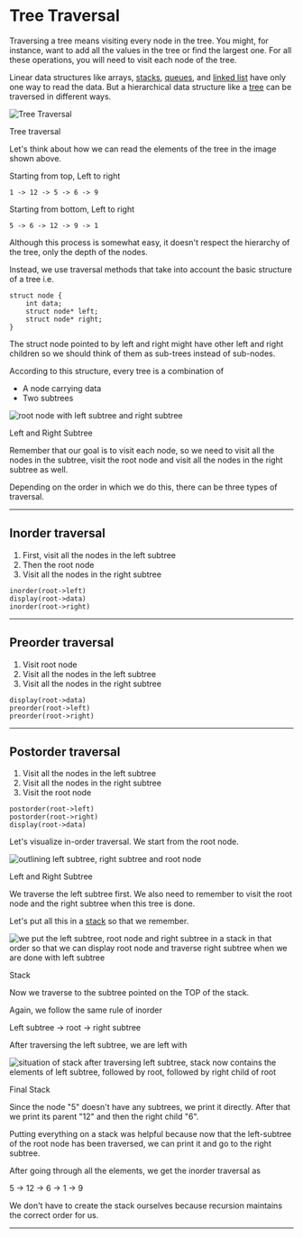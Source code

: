 # Tree Traversal
Traversing a tree means visiting every node in the tree. You might, for instance, want to add all the values in the tree or find the largest one. For all these operations, you will need to visit each node of the tree.

Linear data structures like arrays, [stacks](https://www.programiz.com/data-structures/stack), [queues](https://www.programiz.com/data-structures/queue), and [linked list](https://www.programiz.com/data-structures/linked-list) have only one way to read the data. But a hierarchical data structure like a [tree](https://www.programiz.com/data-structures/trees) can be traversed in different ways.

![](https://cdn.programiz.com/sites/tutorial2program/files/tree_traversal_tree-traversal.png "Tree Traversal")

Tree traversal

Let's think about how we can read the elements of the tree in the image shown above.

Starting from top, Left to right

```
1 -> 12 -> 5 -> 6 -> 9
```

Starting from bottom, Left to right

```
5 -> 6 -> 12 -> 9 -> 1
```

Although this process is somewhat easy, it doesn't respect the hierarchy of the tree, only the depth of the nodes.

Instead, we use traversal methods that take into account the basic structure of a tree i.e.

```
struct node {
    int data;
    struct node* left;
    struct node* right;
}
```

The struct node pointed to by left and right might have other left and right children so we should think of them as sub-trees instead of sub-nodes.

According to this structure, every tree is a combination of

- A node carrying data
- Two subtrees

![root node with left subtree and right subtree](https://cdn.programiz.com/sites/tutorial2program/files/tree_traversal_sub-tree-concept.png "Left and Right Subtree")

Left and Right Subtree

Remember that our goal is to visit each node, so we need to visit all the nodes in the subtree, visit the root node and visit all the nodes in the right subtree as well.

Depending on the order in which we do this, there can be three types of traversal.

---

## Inorder traversal

1. First, visit all the nodes in the left subtree
2. Then the root node
3. Visit all the nodes in the right subtree

```
inorder(root->left)
display(root->data)
inorder(root->right)
```

---

## Preorder traversal

1. Visit root node
2. Visit all the nodes in the left subtree
3. Visit all the nodes in the right subtree

```
display(root->data)
preorder(root->left)
preorder(root->right)
```

---

## Postorder traversal

1. Visit all the nodes in the left subtree
2. Visit all the nodes in the right subtree
3. Visit the root node

```
postorder(root->left)
postorder(root->right)
display(root->data)
```

Let's visualize in-order traversal. We start from the root node.

![outlining left subtree, right subtree and root node](https://cdn.programiz.com/sites/tutorial2program/files/tree_traversal_inorder-traversal.png "Left and Right Subtree")

Left and Right Subtree

We traverse the left subtree first. We also need to remember to visit the root node and the right subtree when this tree is done.

Let's put all this in a [stack](https://www.programiz.com/data-structures/stack) so that we remember.

![we put the left subtree, root node and right subtree in a stack in that order so that we can display root node and traverse right subtree when we are done with left subtree](https://cdn.programiz.com/sites/tutorial2program/files/tree_traversal_inorder-stack_0.png "Stack")

Stack

Now we traverse to the subtree pointed on the TOP of the stack.

Again, we follow the same rule of inorder

Left subtree -> root -> right subtree

After traversing the left subtree, we are left with

![situation of stack after traversing left subtree, stack now contains the elements of left subtree, followed by root, followed by right child of root](https://cdn.programiz.com/sites/tutorial2program/files/tree_traversal_inorder-stack_1.png "Stack")

Final Stack

Since the node "5" doesn't have any subtrees, we print it directly. After that we print its parent "12" and then the right child "6".

Putting everything on a stack was helpful because now that the left-subtree of the root node has been traversed, we can print it and go to the right subtree.

After going through all the elements, we get the inorder traversal as

5 -> 12 -> 6 -> 1 -> 9

We don't have to create the stack ourselves because recursion maintains the correct order for us.

---